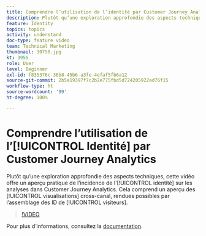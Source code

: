 ```yaml
---
title: Comprendre l’utilisation de l’identité par Customer Journey Analytics
description: Plutôt qu’une exploration approfondie des aspects techniques, cette vidéo offre un aperçu pratique de l’incidence de l’identité sur les analyses dans Adobe Customer Journey Analytics. Cela comprend un aperçu des visualisations cross-canal, rendues possibles par l’assemblage des ID de visiteurs.
feature: Identity
topics: topics
activity: understand
doc-type: feature video
team: Technical Marketing
thumbnail: 30750.jpg
kt: 3955
role: User
level: Beginner
exl-id: f835376c-36b8-45b6-a3fe-4efaf5fb6a12
source-git-commit: 2b5a19397f7c2b2e775fbd5d724205922ad76f15
workflow-type: ht
source-wordcount: '99'
ht-degree: 100%

---
```


# Comprendre l’utilisation de l’[!UICONTROL Identité] par Customer Journey Analytics

Plutôt qu’une exploration approfondie des aspects techniques, cette vidéo offre un aperçu pratique de l’incidence de l’[!UICONTROL identité] sur les analyses dans Customer Journey Analytics. Cela comprend un aperçu des [!UICONTROL visualisations] cross-canal, rendues possibles par l’assemblage des ID de [!UICONTROL visiteurs].

>[!VIDEO](https://video.tv.adobe.com/v/30750/?quality=12&enable10seconds=on&speedcontrol=on)

Pour plus d’informations, consultez la [documentation](https://docs.adobe.com/content/help/fr-FR/analytics-platform/using/cja-landing.html).
